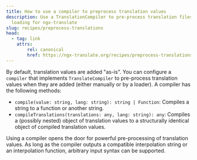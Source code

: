 ```yaml
---
title: How to use a compiler to preprocess translation values
description: Use a TranslationCompiler to pre-process translation files after
  loading for ngx-translate
slug: recipes/preprocess-translations
head:
  - tag: link
    attrs:
        rel: canonical
        href: https://ngx-translate.org/recipes/preprocess-translations/
---
```


By default, translation values are added "as-is". You can configure a `compiler` that
implements `TranslateCompiler` to pre-process translation values when they are
added (either manually or by a loader). A compiler has the following methods:

* `compile(value: string, lang: string): string | Function`: Compiles a string to a function or another string.
* `compileTranslations(translations: any, lang: string): any`:  Compiles a (possibly nested) object of translation values to a structurally identical object of compiled translation values.

Using a compiler opens the door for powerful pre-processing of translation values.
As long as the compiler outputs a compatible interpolation string or an interpolation
function, arbitrary input syntax can be supported.
